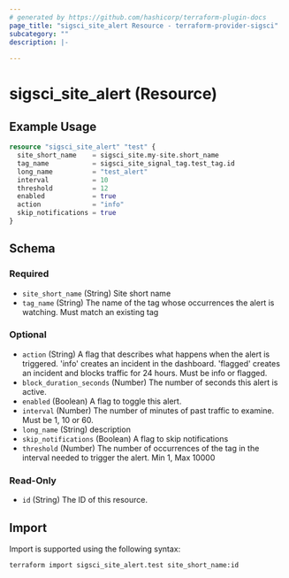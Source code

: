 ```yaml
---
# generated by https://github.com/hashicorp/terraform-plugin-docs
page_title: "sigsci_site_alert Resource - terraform-provider-sigsci"
subcategory: ""
description: |-
  
---
```


# sigsci_site_alert (Resource)



## Example Usage

```terraform
resource "sigsci_site_alert" "test" {
  site_short_name    = sigsci_site.my-site.short_name
  tag_name           = sigsci_site_signal_tag.test_tag.id
  long_name          = "test_alert"
  interval           = 10
  threshold          = 12
  enabled            = true
  action             = "info"
  skip_notifications = true
}
```

<!-- schema generated by tfplugindocs -->
## Schema

### Required

- `site_short_name` (String) Site short name
- `tag_name` (String) The name of the tag whose occurrences the alert is watching. Must match an existing tag

### Optional

- `action` (String) A flag that describes what happens when the alert is triggered. 'info' creates an incident in the dashboard. 'flagged' creates an incident and blocks traffic for 24 hours. Must be info or flagged.
- `block_duration_seconds` (Number) The number of seconds this alert is active.
- `enabled` (Boolean) A flag to toggle this alert.
- `interval` (Number) The number of minutes of past traffic to examine. Must be 1, 10 or 60.
- `long_name` (String) description
- `skip_notifications` (Boolean) A flag to skip notifications
- `threshold` (Number) The number of occurrences of the tag in the interval needed to trigger the alert. Min 1, Max 10000

### Read-Only

- `id` (String) The ID of this resource.

## Import

Import is supported using the following syntax:

```shell
terraform import sigsci_site_alert.test site_short_name:id
```
